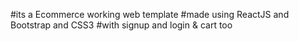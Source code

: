 #its a Ecommerce working web template 
#made using ReactJS and Bootstrap and CSS3
#with signup and login & cart too
